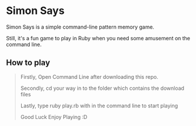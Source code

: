 # Simon Says

Simon Says is a simple command-line pattern memory game.

Still, it's a fun game to play in Ruby when you need some amusement on the command line.

## How to play
>Firstly, 
>Open Command Line after downloading this repo.
>
>Secondly, 
>cd your way in to the folder which contains the download files
>
>Lastly, 
>type ruby play.rb with in the command line to start playing 
>
>Good Luck Enjoy Playing :D
